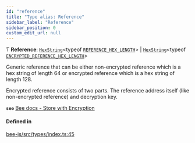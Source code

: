 ```yaml
---
id: "reference"
title: "Type alias: Reference"
sidebar_label: "Reference"
sidebar_position: 0
custom_edit_url: null
---
```


Ƭ **Reference**: [`HexString`](utils.hex.hexstring.md)<typeof [`REFERENCE_HEX_LENGTH`](../variables/reference_hex_length.md)\> \| [`HexString`](utils.hex.hexstring.md)<typeof [`ENCRYPTED_REFERENCE_HEX_LENGTH`](../variables/encrypted_reference_hex_length.md)\>

Generic reference that can be either non-encrypted reference which is a hex string of length 64 or encrypted
reference which is a hex string of length 128.

Encrypted reference consists of two parts. The reference address itself (like non-encrypted reference) and decryption key.

**`see`** [Bee docs - Store with Encryption](https://docs.ethswarm.org/docs/access-the-swarm/store-with-encryption)

#### Defined in

[bee-js/src/types/index.ts:45](https://github.com/ethersphere/bee-js/blob/6f227e1/src/types/index.ts#L45)
